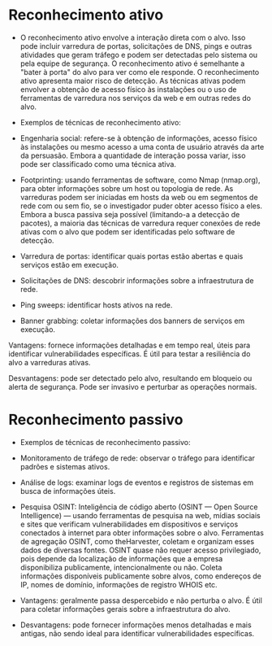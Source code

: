 # Reconhecimento ativo
- O reconhecimento ativo envolve a interação direta com o alvo. Isso pode incluir varredura de portas, solicitações de DNS, pings e outras atividades que geram tráfego e podem ser detectadas pelo sistema ou pela equipe de segurança. O reconhecimento ativo é semelhante a "bater à porta" do alvo para ver como ele responde. O reconhecimento ativo apresenta maior risco de detecção. As técnicas ativas podem envolver a obtenção de acesso físico às instalações ou o uso de ferramentas de varredura nos serviços da web e em outras redes do alvo.

- Exemplos de técnicas de reconhecimento ativo:

- Engenharia social: refere-se à obtenção de informações, acesso físico às instalações ou mesmo acesso a uma conta de usuário através da arte da persuasão. Embora a quantidade de interação possa variar, isso pode ser classificado como uma técnica ativa.

- Footprinting: usando ferramentas de software, como Nmap (nmap.org), para obter informações sobre um host ou topologia de rede. As varreduras podem ser iniciadas em hosts da web ou em segmentos de rede com ou sem fio, se o investigador puder obter acesso físico a eles. Embora a busca passiva seja possível (limitando-a a detecção de pacotes), a maioria das técnicas de varredura requer conexões de rede ativas com o alvo que podem ser identificadas pelo software de detecção.

- Varredura de portas: identificar quais portas estão abertas e quais serviços estão em execução.

- Solicitações de DNS: descobrir informações sobre a infraestrutura de rede.

- Ping sweeps: identificar hosts ativos na rede.

- Banner grabbing: coletar informações dos banners de serviços em execução.

Vantagens: fornece informações detalhadas e em tempo real, úteis para identificar vulnerabilidades específicas. É útil para testar a resiliência do alvo a varreduras ativas.

Desvantagens: pode ser detectado pelo alvo, resultando em bloqueio ou alerta de segurança. Pode ser invasivo e perturbar as operações normais.

# Reconhecimento passivo

- Exemplos de técnicas de reconhecimento passivo:

- Monitoramento de tráfego de rede: observar o tráfego para identificar padrões e sistemas ativos.

- Análise de logs: examinar logs de eventos e registros de sistemas em busca de informações úteis.

- Pesquisa OSINT: Inteligência de código aberto (OSINT — Open Source Intelligence) — usando ferramentas de pesquisa na web, mídias sociais e sites que verificam vulnerabilidades em dispositivos e serviços conectados à internet para obter informações sobre o alvo. Ferramentas de agregação OSINT, como theHarvester, coletam e organizam esses dados de diversas fontes. OSINT quase não requer acesso privilegiado, pois depende da localização de informações que a empresa disponibiliza publicamente, intencionalmente ou não. Coleta informações disponíveis publicamente sobre alvos, como endereços de IP, nomes de domínio, informações de registro WHOIS etc.

- Vantagens: geralmente passa despercebido e não perturba o alvo. É útil para coletar informações gerais sobre a infraestrutura do alvo.

- Desvantagens: pode fornecer informações menos detalhadas e mais antigas, não sendo ideal para identificar vulnerabilidades específicas.